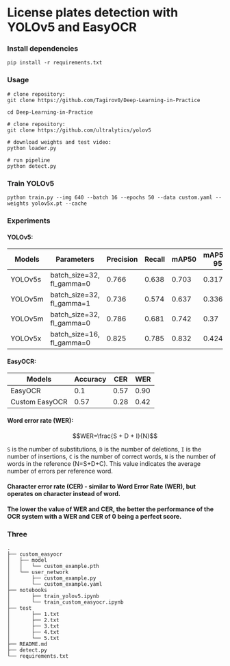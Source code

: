 # License plates detection with YOLOv5 and EasyOCR

### Install dependencies
```
pip install -r requirements.txt
```

### Usage
``` 
# clone repository:
git clone https://github.com/Tagirov0/Deep-Learning-in-Practice

cd Deep-Learning-in-Practice

# clone repository:
git clone https://github.com/ultralytics/yolov5

# download weights and test video:
python loader.py

# run pipeline
python detect.py
```

### Train YOLOv5
```
python train.py --img 640 --batch 16 --epochs 50 --data custom.yaml --weights yolov5x.pt --cache
```

### Experiments
#### YOLOv5:
Models  | Parameters                         | Precision |  Recall   |   mAP50   | mAP50-95
  ---   |             ---                    |   ---     |    ---    |     ---   |   ---
YOLOv5s | batch_size=32, fl_gamma=0             |   0.766   |   0.638   |   0.703   |  0.317
YOLOv5m | batch_size=32, fl_gamma=1              |   0.736  |    0.574  |    0.637  |    0.336
YOLOv5m | batch_size=32, fl_gamma=0            |   0.786   |   0.681   |   0.742   |  0.37
YOLOv5x | batch_size=16, fl_gamma=0              |   0.825   |   0.785   |   0.832   |  0.424

#### EasyOCR:
Models         | Accuracy  | CER   |  WER
---            |   ---     | ---   |  ---   
EasyOCR        |  0.1      | 0.57  |  0.90
Custom EasyOCR |  0.57     | 0.28  |  0.42

#### Word error rate (WER):
```math
WER=\frac{S + D + I}{N}
```
`S` is the number of substitutions, `D` is the number of deletions, `I` is the number of insertions, `C` is the number of correct words, `N` is the number of words in the reference (N=S+D+C). This value indicates the average number of errors per reference word. 

#### Character error rate (CER) - similar to Word Error Rate (WER), but operates on character instead of word.

**The lower the value of WER and CER, the better the performance of the OCR system with a WER and CER of 0 being a perfect score.**

### Three
```
.
├── custom_easyocr
│   ├── model       
│   │   └── custom_example.pth  
│   └── user_network    
│       ├── custom_example.py           
│       └── custom_example.yaml            
├── notebooks
│       ├── train_yolov5.ipynb
│       └── train_custom_easyocr.ipynb  
├── test
│       ├── 1.txt  
│       ├── 2.txt  
│       ├── 3.txt
│       ├── 4.txt
│       └── 5.txt  
├── README.md
├── detect.py           
└── requirements.txt
```
